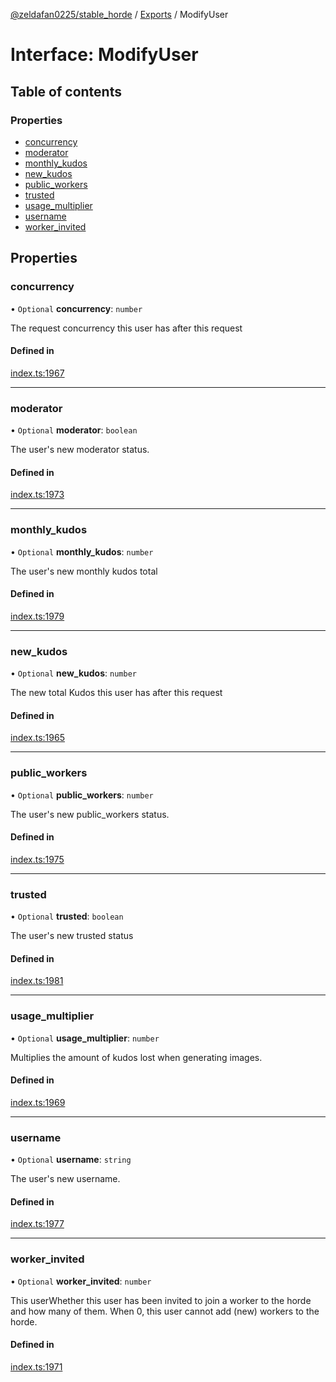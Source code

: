 [@zeldafan0225/stable_horde](../README.md) / [Exports](../modules.md) / ModifyUser

# Interface: ModifyUser

## Table of contents

### Properties

- [concurrency](ModifyUser.md#concurrency)
- [moderator](ModifyUser.md#moderator)
- [monthly\_kudos](ModifyUser.md#monthly_kudos)
- [new\_kudos](ModifyUser.md#new_kudos)
- [public\_workers](ModifyUser.md#public_workers)
- [trusted](ModifyUser.md#trusted)
- [usage\_multiplier](ModifyUser.md#usage_multiplier)
- [username](ModifyUser.md#username)
- [worker\_invited](ModifyUser.md#worker_invited)

## Properties

### concurrency

• `Optional` **concurrency**: `number`

The request concurrency this user has after this request

#### Defined in

[index.ts:1967](https://github.com/ZeldaFan0225/stable_horde/blob/e31e830/index.ts#L1967)

___

### moderator

• `Optional` **moderator**: `boolean`

The user's new moderator status.

#### Defined in

[index.ts:1973](https://github.com/ZeldaFan0225/stable_horde/blob/e31e830/index.ts#L1973)

___

### monthly\_kudos

• `Optional` **monthly\_kudos**: `number`

The user's new monthly kudos total

#### Defined in

[index.ts:1979](https://github.com/ZeldaFan0225/stable_horde/blob/e31e830/index.ts#L1979)

___

### new\_kudos

• `Optional` **new\_kudos**: `number`

The new total Kudos this user has after this request

#### Defined in

[index.ts:1965](https://github.com/ZeldaFan0225/stable_horde/blob/e31e830/index.ts#L1965)

___

### public\_workers

• `Optional` **public\_workers**: `number`

The user's new public_workers status.

#### Defined in

[index.ts:1975](https://github.com/ZeldaFan0225/stable_horde/blob/e31e830/index.ts#L1975)

___

### trusted

• `Optional` **trusted**: `boolean`

The user's new trusted status

#### Defined in

[index.ts:1981](https://github.com/ZeldaFan0225/stable_horde/blob/e31e830/index.ts#L1981)

___

### usage\_multiplier

• `Optional` **usage\_multiplier**: `number`

Multiplies the amount of kudos lost when generating images.

#### Defined in

[index.ts:1969](https://github.com/ZeldaFan0225/stable_horde/blob/e31e830/index.ts#L1969)

___

### username

• `Optional` **username**: `string`

The user's new username.

#### Defined in

[index.ts:1977](https://github.com/ZeldaFan0225/stable_horde/blob/e31e830/index.ts#L1977)

___

### worker\_invited

• `Optional` **worker\_invited**: `number`

This userWhether this user has been invited to join a worker to the horde and how many of them. When 0, this user cannot add (new) workers to the horde.

#### Defined in

[index.ts:1971](https://github.com/ZeldaFan0225/stable_horde/blob/e31e830/index.ts#L1971)

